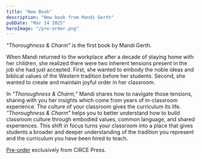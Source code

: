 ```yaml
---
title: "New Book"
description: "New book from Mandi Gerth"
pubDate: "Mar 14 2025"
heroImage: "/pre-order.png"
---
```


_"Thoroughness & Charm"_ is the first book by Mandi Gerth.

When Mandi returned to the workplace after a decade of staying home with her children, she realized there were two inherent tensions present in the job she had just accepted.
First, she wanted to embody the noble ideas and biblical values of the Western tradition before her students.
Second, she wanted to create and maintain joyful order in her classroom.

In _“Thoroughness & Charm,”_ Mandi shares how to navigate those tensions, sharing with you her insights which come from years of in-classroom experience.
The culture of your classroom gives the curriculum its life.
_“Thoroughness & Charm”_ helps you to better understand how to build classroom culture through embodied values, common language, and shared experiences.
This shift in focus turns your classroom into a place that gives students a broader and deeper understanding of the tradition you represent and the curriculum you have been hired to teach.

[Pre-order](https://circeinstitute.org/product/thoroughness-and-charm/) exclusively from CiRCE Press.
